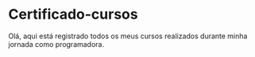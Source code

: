 # Certificado-cursos
Olá, aqui está registrado todos os meus cursos realizados durante minha jornada como programadora. 
